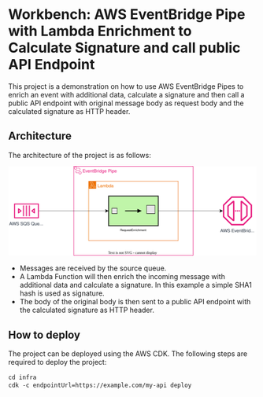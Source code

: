 # Workbench: AWS EventBridge Pipe with Lambda Enrichment to Calculate Signature and call public  API Endpoint

This project is a demonstration on how to use AWS EventBridge Pipes to enrich an event with additional data, calculate
a signature and then call a public API endpoint with original message body as request body and the calculated signature
as HTTP header.

## Architecture

The architecture of the project is as follows:

![architecture.svg](architecture.svg)

- Messages are received by the source queue.
- A Lambda Function will then enrich the incoming message with additional data and calculate a signature. In this example
a simple SHA1 hash is used as signature.
- The body of the original body is then sent to a public API endpoint with the calculated signature as HTTP header.

## How to deploy

The project can be deployed using the AWS CDK. The following steps are required to deploy the project:
```shell
cd infra
cdk -c endpointUrl=https://example.com/my-api deploy
```
